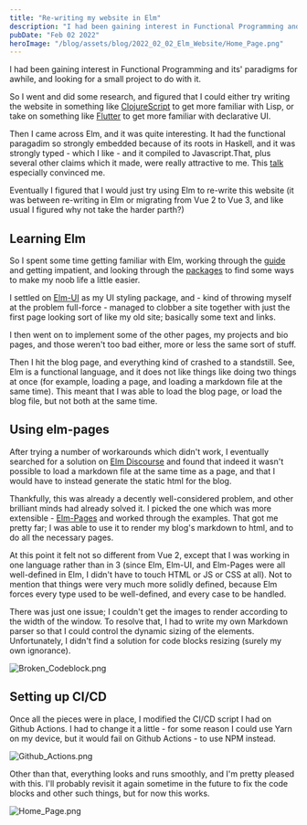 ```yaml
---
title: "Re-writing my website in Elm"
description: "I had been gaining interest in Functional Programming and its' paradigms for awhile, and looking for a small project to do with it."
pubDate: "Feb 02 2022"
heroImage: "/blog/assets/blog/2022_02_02_Elm_Website/Home_Page.png"
---
```


I had been gaining interest in Functional Programming and its' paradigms for awhile, and looking for a small project to do with it. 

So I went and did some research, and figured that I could either try writing the website in something like [ClojureScript](https://clojurescript.org/) to get more familiar with Lisp, or take on something like [Flutter](https://flutter.dev/) to get more familiar with declarative UI. 

Then I came across Elm, and it was quite interesting. It had the functional paragadim so strongly embedded because of its roots in Haskell, and it was strongly typed - which I like - and it compiled to Javascript.That, plus several other claims which it made, were really attractive to me. This [talk](https://www.youtube.com/watch?v=kEitFAY7Gc8) especially convinced me.

Eventually I figured that I would just try using Elm to re-write this website (it was between re-writing in Elm or migrating from Vue 2 to Vue 3, and like usual I figured why not take the harder parth?)

## Learning Elm

So I spent some time getting familiar with Elm, working through the [guide](https://guide.elm-lang.org/) and getting impatient, and looking through the [packages](https://package.elm-lang.org/) to find some ways to make my noob life a little easier. 

I settled on [Elm-UI](https://package.elm-lang.org/packages/mdgriffith/elm-ui/latest/) as my UI styling package, and - kind of throwing myself at the problem full-force - managed to clobber a site together with just the first page looking sort of like my old site; basically some text and links. 

I then went on to implement some of the other pages, my projects and bio pages, and those weren't too bad either, more or less the same sort of stuff.

Then I hit the blog page, and everything kind of crashed to a standstill. See, Elm is a functional language, and it does not like things like doing two things at once (for example, loading a page, and loading a markdown file at the same time). This meant that I was able to load the blog page, or load the blog file, but not both at the same time. 

## Using elm-pages

After trying a number of workarounds which didn't work, I eventually searched for a solution on [Elm Discourse](https://discourse.elm-lang.org/) and found that indeed it wasn't possible to load a markdown file at the same time as a page, and that I would have to instead generate the static html for the blog. 

Thankfully, this was already a decently well-considered problem, and other brilliant minds had already solved it. I picked the one which was more extensible - [Elm-Pages](https://elm-pages.com/) and worked through the examples. That got me pretty far; I was able to use it to render my blog's markdown to html, and to do all the necessary pages. 

At this point it felt not so different from Vue 2, except that I was working in one language rather than in 3 (since Elm, Elm-UI, and Elm-Pages were all well-defined in Elm, I didn't have to touch HTML or JS or CSS at all). Not to mention that things were very much more solidly defined, because Elm forces every type used to be well-defined, and every case to be handled.

There was just one issue; I couldn't get the images to render according to the width of the window. To resolve that, I had to write my own Markdown parser so that I could control the dynamic sizing of the elements. Unfortunately, I didn't find a solution for code blocks resizing (surely my own ignorance).

![Broken_Codeblock.png](/blog/assets/blog/2022_02_02_Elm_Website/Broken_Codeblock.png)

## Setting up CI/CD

Once all the pieces were in place, I modified the CI/CD script I had on Github Actions. I had to change it a little - for some reason I could use Yarn on my device, but it would fail on Github Actions - to use NPM instead. 

![Github_Actions.png](/blog/assets/blog/2022_02_02_Elm_Website/Github_Actions.png)

Other than that, everything looks and runs smoothly, and I'm pretty pleased with this. I'll probably revisit it again sometime in the future to fix the code blocks and other such things, but for now this works.

![Home_Page.png](/blog/assets/blog/2022_02_02_Elm_Website/Home_Page.png)

